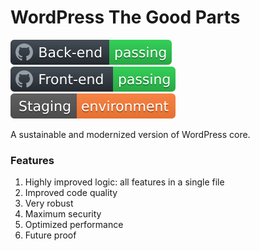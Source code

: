 # WordPress The Good Parts

![Back-end CI](.github/assets/back-end.svg)
![Front-end CI](.github/assets/front-end.svg)
[![Staging link](.github/assets/staging.svg)](https://www.szepe.net/)

A sustainable and modernized version of WordPress core.

### Features

1. Highly improved logic: all features in a single file
1. Improved code quality
1. Very robust
1. Maximum security
1. Optimized performance
1. Future proof
